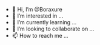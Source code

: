 - 👋 Hi, I’m @Boraxure
- 👀 I’m interested in ...
- 🌱 I’m currently learning ...
- 💞️ I’m looking to collaborate on ...
- 📫 How to reach me ...

<!---
Boraxure/Boraxure is a ✨ special ✨ repository because its `README.md` (this file) appears on your GitHub profile.
You can click the Preview link to take a look at your changes.
--->
